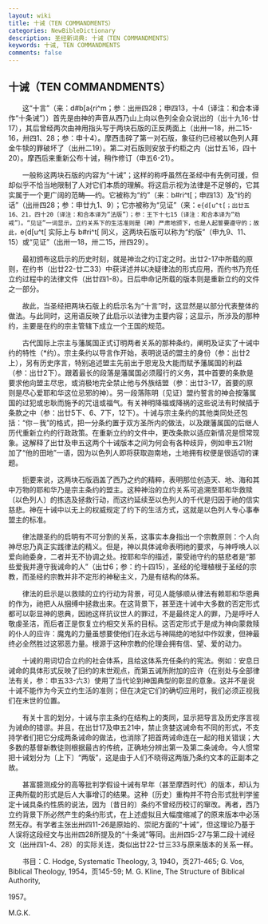 ```yaml
---
layout: wiki
title: 十诫（TEN COMMANDMENTS）
categories: NewBibleDictionary
description: 圣经新词典: 十诫（TEN COMMANDMENTS）
keywords: 十诫, TEN COMMANDMENTS
comments: false
---
```


## 十诫（TEN COMMANDMENTS）

　　这“十言”（来：d#b[a{ri^m；参：出卅四28；申四13，十4〔译注：和合本译作“十条诫”〕）首先是由神的声音从西乃山上向以色列全会众说出的（出十九16-廿17），其后曾经两次由神用指头写于两块石版的正反两面上（出卅一18，卅二15-16，卅四1、28；参：申十4）。摩西击碎了第一对石版，象征约已经被以色列人拜金牛犊的罪破坏了（出卅二19）。第二对石版则安放于约柜之内（出廿五16，四十20）。摩西后来重新公布十诫，稍作修订（申五6-21）。

　　一般称这两块石版的内容为“十诫”；这样的称呼虽然在圣经中有先例可援，但却似乎不恰当地限制了人对它们本质的理解。将这启示视为法律是不足够的，它其实属于一个更广阔的范畴──约。它被称为“约”（来：b#ri^t[；申四13）及“约的话”（出卅四28；参：申廿九1、9）；它亦被称为“见证”（来：`e{d[u^t[；出廿五16、21，四十20〔译注：和合本译为“法版”〕；参：王下十七15〔译注：和合本译为“劝戒”〕。“见证”一词显示，立约关系下的生活准则是〔神〕严肃地颁下，也是人起誓要遵守的；故此，`e{d[u^t[ 实际上与 b#ri^t[ 同义，这两块石版可以称为“约版”（申九9、11、15）或“见证”（出卅一18，卅二15，卅四29）。

　　最初颁布这启示的历史时刻，就是神治之约订定之时。出廿2-17中所载的原则，在约书（出廿22-廿二33）中获详述并以决疑律法的形式应用，而约书乃充任立约过程中的法律文件（出廿四1-8）。日后申命记所载的版本则是重新立约的文件之一部分。

　　故此，当圣经把两块石版上的启示名为“十言”时，这显然是以部分代表整体的做法。与此同时，这用语反映了此启示以法律为主要内容；这显示，所涉及的那种约，主要是在约的宗主管辖下成立一个王国的规范。

　　古代国际上宗主与藩属国正式订明两者关系的那种条约，阐明及证实了十诫中约的特性（*约）。宗主条约以导言作开始，表明说话的盟主的身份（参：出廿2上），另有历史序言，特别追述盟主先前出于恩宠及大能而赋予藩属国的利益（参：出廿2下）。跟着最长的段落是藩属国必须履行的义务，其中首要的条款是要求他向盟主尽忠，或消极地完全禁止他与外族结盟（参：出廿3-17，首要的原则是尽心爱耶和华这位忌邪的神）。另一段落陈明〔见证〕盟约誓言的神会按藩属国的过犯或忠耿而施予的咒诅或福气。有关神明降福或降祸的这些说法有时候插于条款之中（参：出廿5下、6、7下，12下）。十诫与宗主条约的其他类同处还包括：“你－我”的格式，把一分条约置于双方圣所内的做法，以及跟藩属国的后继人历代重新立约的行政政策。在重新立约的文件中，更改条款以适应新情况是惯常现象。这解释了出廿及申五这两个十诫版本之间为何会有各种歧异，例如申五21附加了“他的田地”一语，因为以色列人即将获取迦南地，土地拥有权便是很适切的课题。

　　扼要来说，这两块石版涵盖了西乃之约的精粹，表明那位创造天、地、海和其中万物的耶和华乃是宗主条约的盟主。这种神治的立约关系可追溯至耶和华救赎〔以色列人〕的拣选及拯救行动，而这约延续至以色列人的千代是归因于祂的信实慈悲。神在十诫中以无上的权威规定了约下的生活方式，这就是以色列人专心事奉盟主的标准。

　　律法跟圣约的启明有不可分割的关系，这事实本身指出一个宗教原则：个人向神尽忠乃真正实践律法的精义。但是，神以具体诫命表明祂的要求，与神呼唤人以爱向祂委身，二者并无不协调之处。按耶和华的描述，蒙受祂守约的慈悲者是“那些爱我并遵守我诫命的人”（出廿6；参：约十四15），圣经的伦理植根于圣经的宗教，而圣经的宗教并非不定形的神秘主义，乃是有结构的体系。

　　律法的启示是以救赎的立约行动为背景，可见人能够顺从律法有赖耶和华恩典的作为，祂把人从捆缚中拯救出来。在这背景下，甚至连十诫中大多数的否定形式都可以彰显神的恩典，因祂这样抗议世人的罪过，不是最终定人的罪，乃是呼吁人敬虔圣洁，而后者正是恢复立约相交关系的目标。这否定形式于是成为神向蒙救赎的仆人的应许：魔鬼的力量虽想要使他们在永远与神隔绝的地狱中作奴隶，但神最终必全然胜过这邪恶力量。根源于这种宗教的伦理会拥有信、望、爱的动力。

　　十诫的用词切合立约的社会体系，且给这体系充任条约的宪法。例如：安息日诫命的具体形式反映了旧约的末世观点，而第五诫所附加的应许（在别处与全部律法有关，参：申五33-六3）使用了当代论到神国典型的彰显的意象。这并不是说十诫不能作为今天立约生活的准则；但在决定它们的确切应用时，我们必须正视我们在末世的位置。

　　有关十言的划分，十诫与宗主条约在结构上的类同，显示把导言及历史序言视为诫命的错谬。并且，在出廿17及申五21中，禁止贪婪这诫命有不同的形式，不支持学者们把它分成两条诫命的做法，也消除了把首两诫命连在一起的相关错误；大多数的基督新教徒则根据最古的传统，正确地分辨出第一及第二条诫命。今人惯常把十诫划分为〔上下〕“两版”，这是由于人们不晓得这两版乃条约文本的正副本之故。

　　甚富臆测成分的高等批判学假设十诫有早年（甚至摩西时代）的版本，却认为正典所载的形式是后人大事增订的结果。这种〔历史〕重构并不符合形式批判学鉴定十诫具条约性质的说法，因为〔昔日的〕条约不曾经历校订的窜改。再者，西乃立约背景下所必然产生的条约形式，在上述虚拟且大幅度缩减了的原来版本中必荡然无存。有学者主张出卅四11-26是原始的、崇祀方面的“十诫”，但这理论乃基于人误将这段经文与出卅四28所提及的“十条诫”等同。出卅四5-27与第二段十诫经文（出卅四1-4、28）的实际关连，类似出廿22-廿三33与原来版本的关系一样。

　　书目：C. Hodge, Systematic Theology, 3, 1940，页271-465; G. Vos, Biblical Theology, 1954，页145-59; M. G. Kline, The Structure of Biblical Authority,

1957。

M.G.K.









